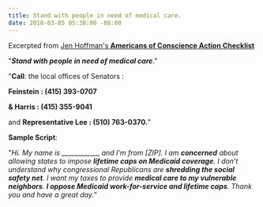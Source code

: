 ```yaml
---
title: Stand with people in need of medical care.
date: 2018-03-05 05:38:00 -08:00
---
```


Excerpted from [Jen Hoffman's **Americans of Conscience Action Checklist**](https://jenniferhofmann.com/)
 
"***Stand with people in need of medical care***."

"**Call**: the local offices of Senators :

**Feinstein : (415) 393-0707**

 **& Harris : (415) 355-9041**
 
and **Representative Lee : (510) 763-0370.**"

**Sample Script**: 

"*Hi.  My name is ____________ and I’m from [ZIP].  I am **concerned** about allowing states to impose **lifetime caps on Medicaid coverage**. I don’t understand why congressional Republicans are **shredding the social safety net**. I want my taxes to provide **medical care to my vulnerable neighbors**. **I oppose Medicaid work-for-service and lifetime caps**.  Thank you and have a great day.*"


